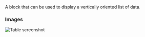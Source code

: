 A block that can be used to display a vertically oriented list of data.

### Images

![Table screenshot](https://gitlab.com/appsemble/appsemble/-/raw/0.34.3/config/assets/list.png)
